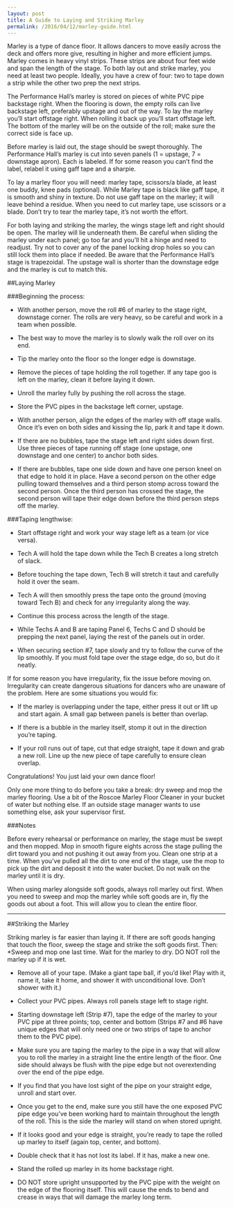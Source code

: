 ```yaml
---
layout: post
title: A Guide to Laying and Striking Marley
permalink: /2016/04/12/marley-guide.html
---
```


Marley is a type of dance floor. It allows dancers to move easily across the deck and offers more give, resulting in higher and more efficient jumps. Marley comes in heavy vinyl strips. These strips are about four feet wide and span the length of the stage. To both lay out and strike marley, you need at least two people. Ideally, you have a crew of four: two to tape down a strip while the other two prep the next strips.

The Performance Hall’s marley is stored on pieces of white PVC pipe backstage right. When the flooring is down, the empty rolls can live backstage left, preferably upstage and out of the way. To lay the marley you’ll start offstage right. When rolling it back up you’ll start offstage left. The bottom of the marley will be on the outside of the roll; make sure the correct side is face up. 
 
Before marley is laid out, the stage should be swept thoroughly. The Performance Hall’s marley is cut into seven panels (1 = upstage, 7 = downstage apron). Each is labeled. If for some reason you can’t find the label, relabel it using gaff tape and a sharpie.

To lay a marley floor you will need: marley tape, scissors/a blade, at least one buddy, knee pads (optional). While Marley tape is black like gaff tape, it is smooth and shiny in texture. Do not use gaff tape on the marley; it will leave behind a residue. When you need to cut marley tape, use scissors or a blade. Don’t try to tear the marley tape, it’s not worth the effort.

For both laying and striking the marley, the wings stage left and right should be open. The marley will lie underneath them. Be careful when sliding the marley under each panel; go too far and you’ll hit a hinge and need to readjust. Try not to cover any of the panel locking drop holes so you can still lock them into place if needed. Be aware that the Performance Hall’s stage is trapezoidal. The upstage wall is shorter than the downstage edge and the marley is cut to match this. 

##Laying Marley

###Beginning the process:

* With another person, move the roll #6 of marley to the stage right, downstage corner. The rolls are very heavy, so be careful and work in a team when possible. 

* The best way to move the marley is to slowly walk the roll over on its end.

* Tip the marley onto the floor so the longer edge is downstage. 

* Remove the pieces of tape holding the roll together. If any tape goo is left on the marley, clean it before laying it down.

* Unroll the marley fully by pushing the roll across the stage.

* Store the PVC pipes in the backstage left corner, upstage.

* With another person, align the edges of the marley with off stage walls. Once it’s even on both sides and kissing the lip, park it and tape it down.

* If there are no bubbles, tape the stage left and right sides down first. Use three pieces of tape running off stage (one upstage, one downstage and one center) to anchor both sides.

* If there are bubbles, tape one side down and have one person kneel on that edge to hold it in place. Have a second person on the other edge pulling toward themselves and a third person stomp across toward the second person. Once the third person has crossed the stage, the second person will tape their edge down before the third person steps off the marley.  

###Taping lengthwise: 

* Start offstage right and work your way stage left as a team (or vice versa). 

* Tech A will hold the tape down while the Tech B creates a long stretch of slack.

* Before touching the tape down, Tech B will stretch it taut and carefully hold it over the seam.

* Tech A will then smoothly press the tape onto the ground (moving toward Tech B) and check for any irregularity along the way.

* Continue this process across the length of the stage.

* While Techs A and B are taping Panel 6, Techs C and D should be prepping the next panel, laying the rest of the panels out in order.
* When securing section #7, tape slowly and try to follow the curve of the lip smoothly. If you must fold tape over the stage edge, do so, but do it neatly.

If for some reason you have irregularity, fix the issue before moving on. Irregularity can create dangerous situations for dancers who are unaware of the problem. Here are some situations you would fix:
* If the marley is overlapping under the tape, either press it out or lift up and start again. A small gap between panels is better than overlap.

* If there is a bubble in the marley itself, stomp it out in the direction you’re taping.

* If your roll runs out of tape, cut that edge straight, tape it down and grab a new roll. Line up the new piece of tape carefully to ensure clean overlap. 

Congratulations! You just laid your own dance floor! 

Only one more thing to do before you take a break: dry sweep and mop the marley flooring. Use a bit of the Roscoe Marley Floor Cleaner in your bucket of water but nothing else. If an outside stage manager wants to use something else, ask your supervisor first. 

###Notes

Before every rehearsal or performance on marley, the stage must be swept and then mopped. Mop in smooth figure eights across the stage pulling the dirt toward you and not pushing it out away from you. Clean one strip at a time. When you’ve pulled all the dirt to one end of the stage, use the mop to pick up the dirt and deposit it into the water bucket. Do not walk on the marley until it is dry.

When using marley alongside soft goods, always roll marley out first. When you need to sweep and mop the marley while soft goods are in, fly the goods out about a foot. This will allow you to clean the entire floor.

--------------

##Striking the Marley

Striking marley is far easier than laying it. If there are soft goods hanging that touch the floor, sweep the stage and strike the soft goods first. Then:
*Sweep and mop one last time. Wait for the marley to dry. DO NOT roll the marley up if it is wet.

* Remove all of your tape. (Make a giant tape ball, if you’d like! Play with it, name it, take it home, and shower it with unconditional love. Don’t shower with it.)

* Collect your PVC pipes. Always roll panels stage left to stage right.

* Starting downstage left (Strip #7), tape the edge of the marley to your PVC pipe at three points; top, center and bottom (Strips #7 and #6 have unique edges that will only need one or two strips of tape to anchor them to the PVC pipe). 

* Make sure you are taping the marley to the pipe in a way that will allow you to roll the marley in a straight line the entire length of the floor.  One side should always be flush with the pipe edge but not overextending over the end of the pipe edge.  

* If you find that you have lost sight of the pipe on your straight edge, unroll and start over. 

* Once you get to the end, make sure you still have the one exposed PVC pipe edge you’ve been working hard to maintain throughout the length of the roll.  This is the side the marley will stand on when stored upright.  

* If it looks good and your edge is straight, you’re ready to tape the rolled up marley to itself (again top, center, and bottom).

* Double check that it has not lost its label. If it has, make a new one.

* Stand the rolled up marley in its home backstage right.

* DO NOT store upright unsupported by the PVC pipe with the weight on the edge of the flooring itself. This will cause the ends to bend and crease in ways that will damage the marley long term.

